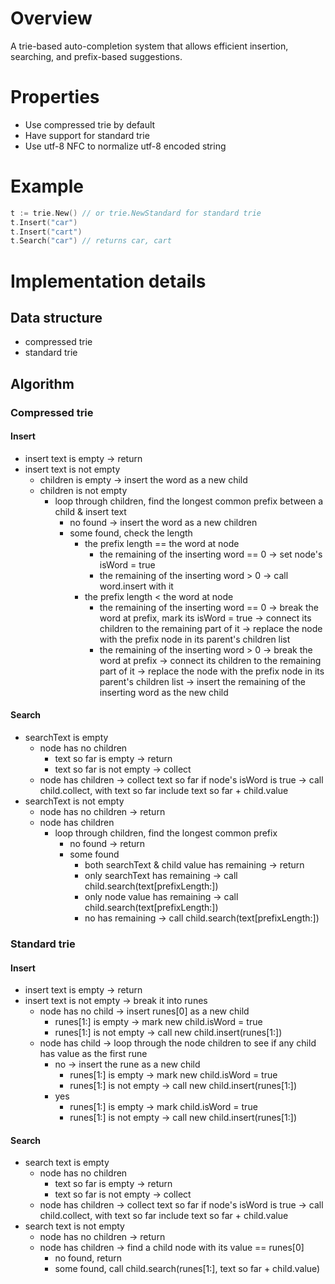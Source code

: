 # Overview
A trie-based auto-completion system that allows efficient insertion, searching,
and prefix-based suggestions.

# Properties
- Use compressed trie by default
- Have support for standard trie
- Use utf-8 NFC to normalize utf-8 encoded string

# Example
```go
t := trie.New() // or trie.NewStandard for standard trie
t.Insert("car")
t.Insert("cart")
t.Search("car") // returns car, cart
```

# Implementation details
## Data structure
- compressed trie
- standard trie

## Algorithm
### Compressed trie
#### Insert
- insert text is empty -> return
- insert text is not empty
  - children is empty -> insert the word as a new child
  - children is not empty
    - loop through children, find the longest common prefix between a child & insert text
      - no found -> insert the word as a new children
      - some found, check the length
        - the prefix length == the word at node
          - the remaining of the inserting word == 0 -> set node's isWord = true
          - the remaining of the inserting word > 0 -> call word.insert with it
        - the prefix length < the word at node
          - the remaining of the inserting word == 0
            -> break the word at prefix, mark its isWord = true
            -> connect its children to the remaining part of it
            -> replace the node with the prefix node in its parent's children list
          - the remaining of the inserting word > 0
            -> break the word at prefix
            -> connect its children to the remaining part of it
            -> replace the node with the prefix node in its parent's children list
            -> insert the remaining of the inserting word as the new child

#### Search
- searchText is empty
  - node has no children
    - text so far is empty -> return
    - text so far is not empty -> collect
  - node has children
    -> collect text so far if node's isWord is true
    -> call child.collect, with text so far include text so far + child.value
- searchText is not empty
  - node has no children -> return
  - node has children
    - loop through children, find the longest common prefix
      - no found -> return
      - some found
        - both searchText & child value has remaining -> return
        - only searchText has remaining -> call child.search(text[prefixLength:])
        - only node value has remaining -> call child.search(text[prefixLength:])
        - no has remaining -> call child.search(text[prefixLength:])

### Standard trie
#### Insert
- insert text is empty -> return
- insert text is not empty
  -> break it into runes
  - node has no child
    -> insert runes[0] as a new child
    - runes[1:] is empty -> mark new child.isWord = true
    - runes[1:] is not empty -> call new child.insert(runes[1:])
  - node has child
    -> loop through the node children to see if any child has value as the first rune
     - no
       -> insert the rune as a new child
       - runes[1:] is empty -> mark new child.isWord = true
       - runes[1:] is not empty -> call new child.insert(runes[1:])
     - yes
       - runes[1:] is empty -> mark child.isWord = true
       - runes[1:] is not empty -> call new child.insert(runes[1:])

#### Search
- search text is empty
  - node has no children
    - text so far is empty -> return
    - text so far is not empty -> collect
  - node has children
    -> collect text so far if node's isWord is true
    -> call child.collect, with text so far include text so far + child.value
- search text is not empty
  - node has no children -> return
  - node has children
    -> find a child node with its value == runes[0]
       - no found, return
       - some found, call child.search(runes[1:], text so far + child.value)
